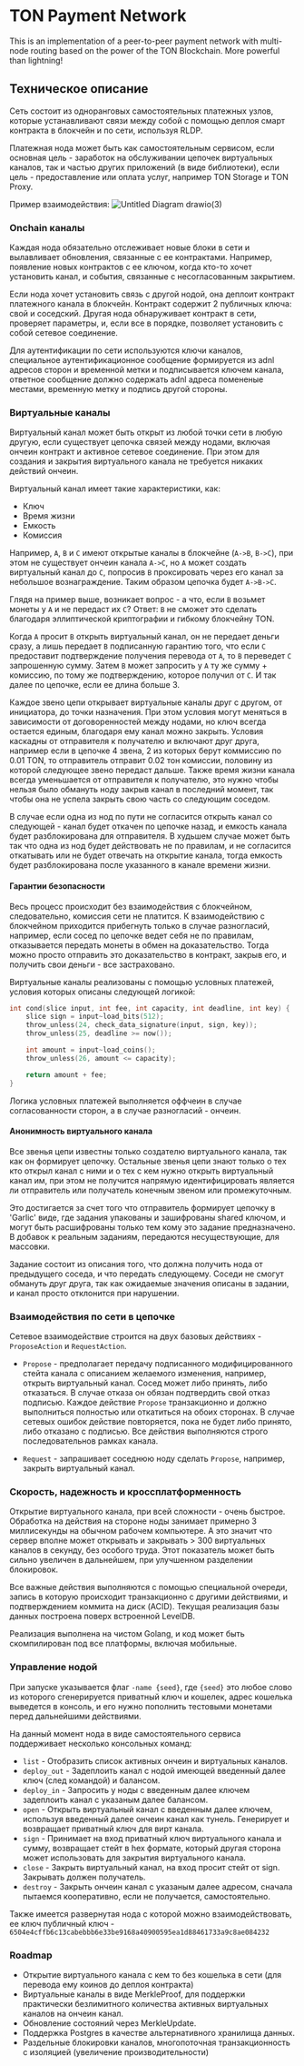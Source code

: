 # TON Payment Network

This is an implementation of a peer-to-peer payment network with multi-node routing based on the power of the TON Blockchain. More powerful than lightning!

## Техническое описание

Сеть состоит из одноранговых самостоятельных платежных узлов, которые устанавливают связи между собой с помощью деплоя смарт контракта в блокчейн и по сети, используя RLDP.

Платежная нода может быть как самостоятельным сервисом, если основная цель - заработок на обслуживании цепочек виртуальных каналов, так и частью других приложений (в виде библиотеки), если цель - предоставление или оплата услуг, например TON Storage и TON Proxy.

Пример взаимодействия: 
![Untitled Diagram drawio(3)](https://github.com/xssnick/ton-payment-network/assets/9332353/c127d64f-2f04-4e70-87e6-252d08d1ce47)


### Onchain каналы

Каждая нода обязательно отслеживает новые блоки в сети и вылавливает обновления, связанные с ее контрактами. Например, появление новых контрактов с ее ключом, когда кто-то хочет установить канал, и события, связанные с несогласованным закрытием.

Если нода хочет установить связь с другой нодой, она деплоит контракт платежного канала в блокчейн. Контракт содержит 2 публичных ключа: свой и соседский. Другая нода обнаруживает контракт в сети, проверяет параметры, и, если все в порядке, позволяет установить с собой сетевое соединение.

Для аутентификации по сети используются ключи каналов, специальное аутентификационное сообщение формируется из adnl адресов сторон и временной метки и подписывается ключем канала, ответное сообщение должно содержать adnl адреса помененые местами, временную метку и подпись другой стороны.

### Виртуальные каналы

Виртуальный канал может быть открыт из любой точки сети в любую другую, если существует цепочка связей между нодами, включая ончеин контракт и активное сетевое соединение. При этом для создания и закрытия виртуального канала не требуется никаких действий ончеин.

Виртуальный канал имеет такие характеристики, как: 
* Ключ
* Время жизни 
* Емкость
* Комиссия
  
Например, `A`, `B` и `C` имеют открытые каналы в блокчейне (`A->B`, `B->C`), при этом не существует ончеин канала `A->C`, но `A` может создать виртуальный канал до `C`, попросив `B` проксировать через его канал за небольшое вознаграждение. Таким образом цепочка будет `A->B->C`.

Глядя на пример выше, возникает вопрос - а что, если `B` возьмет монеты у `A` и не передаст их `C`? 
Ответ: `B` не сможет это сделать благодаря эллиптической криптографии и гибкому блокчейну TON.

Когда `A` просит `B` открыть виртуальный канал, он не передает деньги сразу, а лишь передает `B` подписанную гарантию того, что если `C` предоставит подтверждение получения перевода от `A`, то `B` переведет `C` запрошенную сумму. Затем `B` может запросить у `A` ту же сумму + комиссию, по тому же подтверждению, которое получил от `C`. И так далее по цепочке, если ее длина больше 3.

Каждое звено цепи открывает виртуальные каналы друг с другом, от инициатора, до точки назначения. При этом условия могут меняться в зависимости от договоренностей между нодами, но ключ всегда остается единым, благодаря ему канал можно закрыть. Условия каскадны от отправителя к получателю и включают друг друга, например если в цепочке 4 звена, 2 из которых берут коммиссию по 0.01 TON, то отправитель отправит 0.02 тон комиссии, половину из которой следующее звено передаст дальше. Также время жизни канала всегда уменьшается от отправителя к получателю, это нужно чтобы нельзя было обмануть ноду закрыв канал в последний момент, так чтобы она не успела закрыть свою часть со следующим соседом.

В случае если одна из нод по пути не согласится открыть канал со следующей - канал будет откачен по цепочке назад, и емкость канала будет разблокирована для отправителя. В худьшем случае может быть так что одна из нод будет действовать не по правилам, и не согласится откатывать или не будет отвечать на открытие канала, тогда емкость будет разблокирована после указанного в канале времени жизни.

#### Гарантии безопасности

Весь процесс происходит без взаимодействия с блокчейном, следовательно, комиссия сети не платится. К взаимодействию с блокчейном приходится прибегнуть только в случае разногласий, например, если сосед по цепочке ведет себя не по правилам, отказывается передать монеты в обмен на доказательство. Тогда можно просто отправить это доказательство в контракт, закрыв его, и получить свои деньги - все застраховано.

Виртуальные каналы реализованы с помощью условных платежей, условия которых описаны следующей логикой:
```c
int cond(slice input, int fee, int capacity, int deadline, int key) {
    slice sign = input~load_bits(512);
    throw_unless(24, check_data_signature(input, sign, key));
    throw_unless(25, deadline >= now());

    int amount = input~load_coins();
    throw_unless(26, amount <= capacity);

    return amount + fee;
}
```

Логика условных платежей выполняется оффчеин в случае согласованности сторон, а в случае разногласий - ончеин.

#### Анонимность виртуального канала

Все звенья цепи известны только создателю виртуального канала, так как он формирует цепочку. Остальные звенья цепи знают только о тех кто открыл канал с ними и о тех с кем нужно открыть виртуальный канал им, при этом не получится напрямую идентифицировать является ли отправитель или получатель конечным звеном или промежуточным.

Это достигается за счет того что отправитель формирует цепочку в 'Garlic' виде, где задания упакованы и зашифрованы shared ключом, и могут быть расшифрованы только тем кому это задание предназначено. В добавок к реальным заданиям, передаются несуществующие, для массовки.

Задание состоит из описания того, что должна получить нода от предыдущего соседа, и что передать следующему. Соседи не смогут обмануть друг друга, так как ожидаемые значения описаны в задании, и канал просто отклонится при нарушении. 

### Взаимодействия по сети в цепочке

Сетевое взаимодействие строится на двух базовых действиях - `ProposeAction` и `RequestAction`.

* `Propose` - предполагает передачу подписанного модифицированного стейта канала с описанием желаемого изменения, например, открыть виртуальный канал. Сосед может либо принять, либо отказаться. В случае отказа он обязан подтвердить свой отказ подписью. Каждое действие `Propose` транзакционно и должно выполниться полностью или откатиться на обоих сторонах. В случае сетевых ошибок действие повторяется, пока не будет либо принято, либо отказано с подписью. Все действия выполняются строго последовательнов рамках канала. 

* `Request` - запрашивает соседнюю ноду сделать `Propose`, например, закрыть виртуальный канал.

### Скорость, надежность и кроссплатформенность

Открытие виртуального канала, при всей сложности - очень быстрое. Обработка на действия на стороне ноды занимает примерно 3 миллисекунды на обычном рабочем компьютере. А это значит что сервер вполне может открывать и закрывать > 300 виртуальных каналов в секунду, без особого труда. Этот показатель может быть сильно увеличен в дальнейшем, при улучшенном разделении блокировок.

Все важные действия выполняются с помощью специальной очереди, запись в которую происходит транзакционно с другими действиями, и подтверждением коммита на диск (ACID). Текущая реализация базы данных построена поверх встроенной LevelDB. 

Реализация выполнена на чистом Golang, и код может быть скомпилирован под все платформы, включая мобильные.

### Управление нодой

При запуске указывается флаг `-name {seed}`, где `{seed}` это любое слово из которого сгенерируется приватный ключ и кошелек, адрес кошелька выведется в консоль, и его нужно пополнить тестовыми монетами перед дальнейшими действиями.

На данный момент нода в виде самостоятельного сервиса поддерживает несколько консольных команд:

* `list` - Отобразить список активных ончеин и виртуальных каналов.
* `deploy_out` - Задеплоить канал с нодой имеющей введенный далее ключ (след командой) и балансом.
* `deploy_in` - Запросить у ноды с введенным далее ключем задеплоить канал с указаным далее балансом.
* `open` - Открыть виртуальный канал с введенным далее ключем, используя введенный далее ончеин канал как тунель. Генерирует и возвращает приватный ключ для вирт канала.
* `sign` - Принимает на вход приватный ключ виртуального канала и сумму, возвращает стейт в hex формате, который другая сторона может использовать для закрытия виртуального канала.
* `close` - Закрыть виртуальный канал, на вход просит стейт от sign. Закрывать должен получатель.
* `destroy` - Закрыть ончеин канал с указаным далее адресом, сначала пытаемся кооперативно, если не получается, самостоятельно.

Также имеется развернутая нода с которой можно взаимодействовать, ее ключ публичный ключ - `6504e4cffb6c13cabebbb6e33be9168a40900595ea1d88461733a9c8ae084232`

### Roadmap

* Открытие виртуального канала с кем то без кошелька в сети (для перевода ему коинов до деплоя контракта)
* Виртуальные каналы в виде MerkleProof, для поддержки практически безлимитного количества активных виртуальных каналов на ончеин канал.
* Обновление состояний через MerkleUpdate.
* Поддержка Postgres в качестве альтернативного хранилища данных.
* Раздельные блокировки каналов, многопоточная транзакционность с изоляцией (увеличение производительности)
